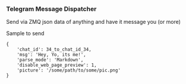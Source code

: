 ### Telegram Message Dispatcher  
   
Send via ZMQ json data of anything and have it message you (or more)    
     
Sample to send  
```   
{     
	'chat_id': 34_to_chat_id_34,      
	'msg': 'Hey, Yo, its me!',     
	'parse_mode': 'Markdown',    
	'disable_web_page_preview': 1,      
	'picture': '/some/path/to/some/pic.png'     
}     
```  
